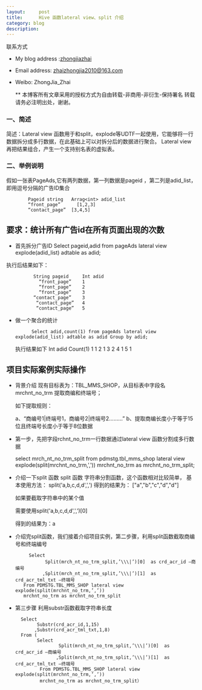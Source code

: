 ```yaml
---
layout:     post
title:      Hive 函数lateral view、split 介绍
category: blog
description: 
---
```


   <script type="text/javascript">var cnzz_protocol = (("https:" == document.location.protocol) ? " https://" : " http://");document.write(unescape("%3Cspan id='cnzz_stat_icon_1275018137'%3E%3C/span%3E%3Cscript src='" + cnzz_protocol + "s19.cnzz.com/z_stat.php%3Fid%3D1275018137%26show%3Dpic' type='text/javascript'%3E%3C/script%3E"));</script>


   联系方式
* My blog address :[zhongjiazhai](http://zhongjiazhai.github.io)
* Email address: zhaizhongjia2010@163.com
* Weibo: ZhongJia_Zhai

    ** 本博客所有文章采用的授权方式为自由转载-非商用-非衍生-保持署名 转载请务必注明出处，谢谢。
### 一、简述
简述：Lateral view  函数用于和split，explode等UDTF一起使用，它能够将一行数据拆分成多行数据，在此基础上可以对拆分后的数据进行聚合。
Lateral view 再把结果组合，产生一个支持别名表的虚拟表。

### 二、举例说明

  假如一张表PageAds,它有两列数据，第一列数据是pageid ，第二列是adid_list，即用逗号分隔的广告ID集合
  
  
            Pageid string 	Arrag<int> adid_list
            “front_page”	  [1,2,3]
            “contact_page”	[3,4,5]
   
  ## 要求：统计所有广告id在所有页面出现的次数
  * 首先拆分广告ID
              Select pageid,adid  from pageAds lateral view explode(adid_list) adtable as adid;

执行后结果如下：
  
              String pageid 	Int adid
                “front_page”	1
                “front_page”	2
                “front_page”	3
              “contact_page”	3
               “contact_page”	4
               “contact_page”	5

*  做一个聚合的统计
             
             Select adid,count(1) from pageAds lateral view explode(adid_list) adtable as adid Group by adid;
     执行结果如下
           Int adid 	Count(1)
                   1	1
                   2	1
                   3	2
                   4	1
                   5	1
 ## 项目实际案例实际操作
   * 背景介绍 现有目标表为：TBL_MMS_SHOP，从目标表中字段名mrchnt_no_trm 提取商编和终端号；
      
      如下提取规则：
      
      a、“商编号1|终端号1，商编号2|终端号2………”
      b、提取商编长度小于等于15位且终端号长度小于等于8位数据
   * 第一步，先把字段rchnt_no_trm一行数据通过lateral view 函数分割成多行数据
   
       select mrch_nt_no_trm_split
       from pdmstg.tbl_mms_shop 
       lateral view explode(split(mrchnt_no_trm,',')) mrchnt_no_trm as mrchnt_no_trm_split;
  * 介绍一下split 函数
      split 函数 字符串分割函数，这个函数相对比较简单，
      基本使用方法： split('a,b,c,d,d',',')
      得到的结果为：
      ["a","b","c","d","d"]
      
      如果要截取字符串中的某个值
      
      需要使用split('a,b,c,d,d',',')[0]
      
      得到的结果为：a
      
  * 介绍完split函数，我们接着介绍项目实例，第二步骤，利用split函数截取商编号和终端编号
  
  
             Select  
                   Split(mrch_nt_no_trm_split,’\\\|’)[0]  as crd_acr_id –商编号
                  ,Split(mrch_nt_no_trm_split,’\\\|’)[1]  as crd_acr_tml_txt –终端号
           From PDMSTG.TBL_MMS_SHOP lateral view explode(split(mrchnt_no_trm,’,’))
           mrchnt_no_trm as mrchnt_no_trm_split
           
           
  * 第三步骤 利用substr函数截取字符串长度
  
          Select 
                Substr(crd_acr_id,1,15)
               ,Substr(crd_acr_tml_txt,1,8)
          From (
                Select  
                        Split(mrch_nt_no_trm_split,’\\\|’)[0]  as crd_acr_id –商编号
                       ,Split(mrch_nt_no_trm_split,’\\\|’)[1]  as crd_acr_tml_txt –终端号
                 From PDMSTG.TBL_MMS_SHOP lateral view explode(split(mrchnt_no_trm,’,’))
                 mrchnt_no_trm as mrchnt_no_trm_split）
      





       


